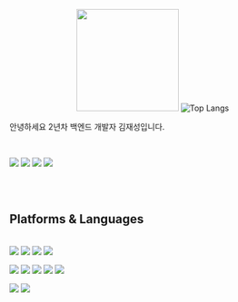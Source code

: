 
<div align=center>
  
  <img height="180em" src="https://github-readme-stats.vercel.app/api?username=CureLatte&show_icons=true&hide_border=true&&count_private=true&include_all_commits=true&theme=github_dark" />   ![Top Langs](https://github-readme-stats.vercel.app/api/top-langs/?username=CureLatte&layout=compact&hide_border=true&theme=github_dark)
</div>
<div align=left>
     
  
  <p>안녕하세요 2년차 백엔드 개발자 김재성입니다. <br/></p>
    <br/>
  <p>
    <a href="https://jscript.tistory.com/" target="_blank">
      <img src="https://img.shields.io/badge/Blog-DD0B78?style=flat-square&logo=GitHub%20Sponsors&logoColor=white"/></a>
    <a href="CureLatte:zhqmfkv@naver.com" target="_blank">
      <img src="https://img.shields.io/badge/zhqmfkv@naver.com-EA4335?style=flat-square&logo=Gmail&logoColor=dark"/></a>
    <a href="https://www.linkedin.com/in/%ED%9B%88%ED%9D%AC-%EA%B9%80//" target="_blank">
      <img src="https://img.shields.io/badge/CureLatte-0A66C2?style=flat-square&logo=Linkedin&logoColor=dark"/></a>
    <a href="https://hits.seeyoufarm.com">
      <img src="https://hits.seeyoufarm.com/api/count/incr/badge.svg?url=https%3A%2F%2Fgithub.com%2FCureLatte&count_bg=%2379C83D&title_bg=%23555555&icon=python.svg&icon_color=%23E7E7E7&title=hits&edge_flat=false"/></a>
  </p><br/>
</div>
<br/>
<div align=left> 

  
  
  ## Platforms & Languages
  
  
<p>
  <br>
  <img src="https://img.shields.io/badge/python-3776AB?style=for-the-badge&logo=python&logoColor=white"> 
  <img src="https://img.shields.io/badge/mongoDB-47A248?style=for-the-badge&logo=MongoDB&logoColor=white">
  <img src="https://img.shields.io/badge/django-092E20?style=for-the-badge&logo=django&logoColor=white">
  <img src="https://img.shields.io/badge/flask-000000?style=for-the-badge&logo=flask&logoColor=white">
  <br>  
  
</p>
  
<p>
  <img src="https://img.shields.io/badge/html5-E34F26?style=for-the-badge&logo=html5&logoColor=white"> 
  <img src="https://img.shields.io/badge/css-1572B6?style=for-the-badge&logo=css3&logoColor=white"> 
  <img src="https://img.shields.io/badge/bootstrap-7952B3?style=for-the-badge&logo=bootstrap&logoColor=white">
  <img src="https://img.shields.io/badge/javascript-F7DF1E?style=for-the-badge&logo=javascript&logoColor=black"> 
  <img src="https://img.shields.io/badge/jquery-0769AD?style=for-the-badge&logo=jquery&logoColor=white">
  <br>
</p>

<p>
  <img src="https://img.shields.io/badge/github-181717?style=for-the-badge&logo=github&logoColor=white">
  <img src="https://img.shields.io/badge/git-F05032?style=for-the-badge&logo=git&logoColor=white">
</p>
</div>
</div>
